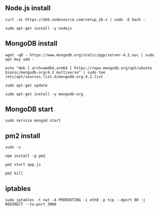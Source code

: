 ## Node.js install

```
curl -sL https://deb.nodesource.com/setup_16.x | sudo -E bash -

sudo apt-get install -y nodejs
```

## MongoDB install

```
wget -qO - https://www.mongodb.org/static/pgp/server-4.2.asc | sudo apt-key add -

echo "deb [ arch=amd64,arm64 ] https://repo.mongodb.org/apt/ubuntu bionic/mongodb-org/4.2 multiverse" | sudo tee /etc/apt/sources.list.d/mongodb-org-4.2.list

sudo apt-get update

sudo apt-get install -y mongodb-org
```

## MongoDB start

```
sudo service mongod start
```

## pm2 install

```
sudo -s
```

```
npm install -g pm2
```

```
pm2 start app.js
```

```
pm2 kill
```

## iptables

```
sudo iptables -t nat -A PREROUTING -i eth0 -p tcp --dport 80 -j REDIRECT --to-port 3000
```
